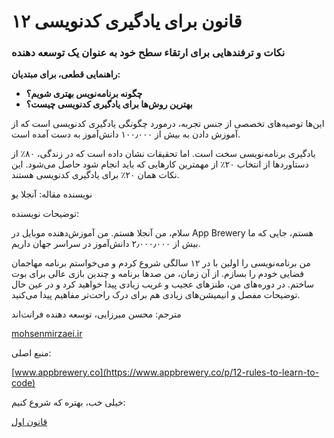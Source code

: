 # ۱۲ قانون برای یادگیری کدنویسی

### نکات و ترفندهایی برای ارتقاء سطح خود به عنوان یک توسعه دهنده

**راهنمایی قطعی، برای مبتدیان:**

- **چگونه برنامه‌نویس بهتری شویم؟**
- **بهترین روش‌ها برای یادگیری کدنویسی چیست؟**

این‌ها توصیه‌های تخصصی از جنس تجربه، درمورد چگونگی یادگیری کدنویسی است که از آموزش دادن به بیش از ۱۰۰٫۰۰۰ دانش‌آموز به دست آمده است.

یادگیری برنامه‌نویسی سخت است. اما تحقیقات نشان داده است که در زندگی، ۸۰٪ از دستاوردها از انتخاب ۲۰٪ از مهمترین کارهایی که باید انجام شود حاصل می‌شود. این نکات همان ۲۰٪ برای یادگیری کدنویسی هستند.

نویسنده مقاله: آنجلا یو

توضیحات نویسنده:

سلام، من آنجلا هستم. من آموزش‌دهنده موبایل در App Brewery هستم،‌ جایی که ما بیش از ۲٫۰۰۰٫۰۰۰ دانش‌آموز در سراسر جهان داریم.

من برنامه‌نویسی را اولین با در ۱۲ سالگی شروع کردم و می‌خواستم برنامه مهاجمان فضایی خودم را بسازم. از آن زمان، من صدها برنامه و چندین بازی عالی برای بوت ساختم. در دوره‌های من، طنزهای عجیب و غریب زیادی پیدا خواهید کرد و در عین حال توضیحات مفصل و انیمیشن‌های زیادی هم برای درک راحت‌تر مفاهیم پیدا می‌کنید.

مترجم: محسن میرزایی، توسعه دهنده فرانت‌اند

[mohsenmirzaei.ir](https://mohsenmirzaei.ir)

منبع اصلی:

[www.appbrewery.co](https://www.appbrewery.co/p/12-rules-to-learn-to-code)

خیلی خب،‌ بهتره که شروع کنیم:

[قانون اول](https://github.com/mohsn-mirzaei/LearnToCode/blob/main/%D9%82%D9%88%D8%A7%D9%86%DB%8C%D9%86/%D9%82%D8%A7%D9%86%D9%88%D9%86%E2%80%8C%D8%A7%D9%88%D9%84.md)

